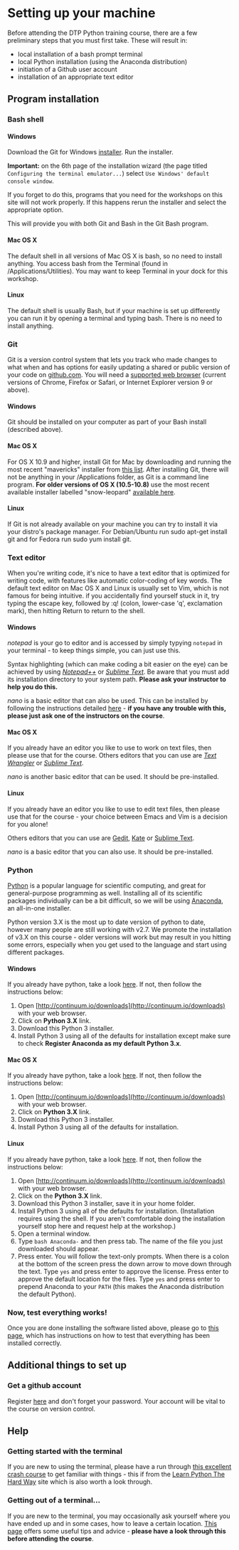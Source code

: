---
---

# Setting up your machine

Before attending the DTP Python training course, there are a few preliminary steps that you must first take. These will result in:

* local installation of a bash prompt terminal
* local Python installation (using the Anaconda distribution)
* initiation of a Github user account
* installation of an appropriate text editor 

## Program installation

### Bash shell

#### Windows

Download the Git for Windows [installer](https://git-for-windows.github.io/). Run the installer. 

**Important:** on the 6th page of the installation wizard (the page titled `Configuring the terminal emulator...`) select `Use Windows' default console window`. 

If you forget to do this, programs that you need for the workshops on this site will not work properly. If this happens rerun the installer and select the appropriate option.

This will provide you with both Git and Bash in the Git Bash program.

#### Mac OS X

The default shell in all versions of Mac OS X is bash, so no need to install anything. You access bash from the Terminal (found in /Applications/Utilities). You may want to keep Terminal in your dock for this workshop.

#### Linux

The default shell is usually Bash, but if your machine is set up differently you can run it by opening a terminal and typing bash. There is no need to install anything.

### Git

Git is a version control system that lets you track who made changes to what when and has options for easily updating a shared or public version of your code on [github.com](https://github.com/). You will need a [supported web browser](https://help.github.com/articles/supported-browsers/) (current versions of Chrome, Firefox or Safari, or Internet Explorer version 9 or above).

#### Windows

Git should be installed on your computer as part of your Bash install (described above).

#### Mac OS X

For OS X 10.9 and higher, install Git for Mac by downloading and running the most recent "mavericks" installer from [this list](http://sourceforge.net/projects/git-osx-installer/files/). After installing Git, there will not be anything in your /Applications folder, as Git is a command line program. **For older versions of OS X (10.5-10.8)** use the most recent available installer labelled "snow-leopard" [available here](http://sourceforge.net/projects/git-osx-installer/files/).

#### Linux

If Git is not already available on your machine you can try to install it via your distro's package manager. For Debian/Ubuntu run sudo apt-get install git and for Fedora run sudo yum install git.

### Text editor

When you're writing code, it's nice to have a text editor that is optimized for writing code, with features like automatic color-coding of key words. The default text editor on Mac OS X and Linux is usually set to Vim, which is not famous for being intuitive. if you accidentally find yourself stuck in it, try typing the escape key, followed by :q! (colon, lower-case 'q', exclamation mark), then hitting Return to return to the shell.

#### Windows

*notepad* is your go to editor and is accessed by simply typying ```notepad``` in your terminal - to keep things simple, you can just use this. 

Syntax highlighting (which can make coding a bit easier on the eye) can be achieved by using [*Notepad++*](http://notepad-plus-plus.org/) or [*Sublime Text*](http://www.sublimetext.com/). Be aware that you must add its installation directory to your system path. **Please ask your instructor to help you do this.**

*nano* is a basic editor that can also be used. This can be installed by following the instructions detailed [here](http://gosukiwi-blog.tumblr.com/post/44781816410/using-nano-from-git-on-windows) - **if you have any trouble with this, please just ask one of the instructors on the course**.

#### Mac OS X

If you already have an editor you like to use to work on text files, then please use that for the course. Others editors that you can use are [*Text Wrangler*](http://www.barebones.com/products/textwrangler/) or [*Sublime Text*](http://www.sublimetext.com/).

*nano* is another basic editor that can be used. It should be pre-installed.

#### Linux

If you already have an editor you like to use to edit text files, then please use that for the course - your choice between Emacs and Vim is a decision for you alone!

Others editors that you can use are [Gedit](https://wiki.gnome.org/Apps/Gedit), [Kate](http://kate-editor.org/) or [Sublime Text](http://www.sublimetext.com/).

*nano* is a basic editor that you can also use. It should be pre-installed.

### Python

[Python](http://python.org/) is a popular language for scientific computing, and great for general-purpose programming as well. Installing all of its scientific packages individually can be a bit difficult, so we will be using [Anaconda](https://store.continuum.io/cshop/anaconda/), an all-in-one installer.

Python version 3.X is the most up to date version of python to date, however many people are still working with v2.7. We promote the installation of v3.X on this course - older versions  will work but may result in you hitting some errors, especially when you get used to the language and start using different packages.

#### Windows

If you already have python, take a look [here](../already_have_python). If not, then follow the instructions below:

1. Open [http://continuum.io/downloads](http://continuum.io/downloads) with your web browser.
2. Click on **Python 3.X** link.
3. Download this Python 3 installer.
4. Install Python 3 using all of the defaults for installation except make sure to check **Register Anaconda as my default Python 3.x**.

#### Mac OS X

If you already have python, take a look [here](../already_have_python). If not, then follow the instructions below:

1. Open [http://continuum.io/downloads](http://continuum.io/downloads) with your web browser.
2. Click on **Python 3.X** link.
3. Download this Python 3 installer.
4. Install Python 3 using all of the defaults for installation.

#### Linux

If you already have python, take a look [here](../already_have_python). If not, then follow the instructions below:

1. Open [http://continuum.io/downloads](http://continuum.io/downloads) with your web browser.
2. Click on the **Python 3.X** link.
3. Download this Python 3 installer, save it in your home folder.
4. Install Python 3 using all of the defaults for installation. (Installation requires using the shell. If you aren't comfortable doing the installation yourself stop here and request help at the workshop.)
5. Open a terminal window.
6. Type `bash Anaconda-` and then press tab. The name of the file you just downloaded should appear.
7. Press enter. You will follow the text-only prompts. When there is a colon at the bottom of the screen press the down arrow to move down through the text. Type `yes` and press enter to approve the license. Press enter to approve the default location for the files. Type `yes` and press enter to prepend Anaconda to your `PATH` (this makes the Anaconda distribution the default Python).

### Now, test everything works!

Once you are done installing the software listed above, please go to [this page](../../Setup_check/setup_check), which has instructions on how to test that everything has been installed correctly.

## Additional things to set up

### Get a github account

Register [here](https://github.com/) and don't forget your password. Your account will be vital to the course on version control.

## Help

### Getting started with the terminal

If you are new to using the terminal, please have a run through [this excellent crash course](http://learnpythonthehardway.org/book/appendixa.html) to get familiar with things - this if from the [Learn Python The Hard Way](http://learnpythonthehardway.org/) site which is also worth a look through.

### Getting out of a terminal...

If you are new to the terminal, you may occasionally ask yourself where you have ended up and in some cases, how to leave a certain location. [This page](http://hpcarcher.github.io/2015-04-16-imperial/novice/ref/05-prompts-exits.html) offers some useful tips and advice - **please have a look through this before attending the course**.

